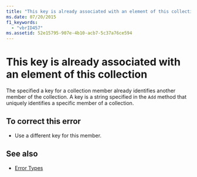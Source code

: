```yaml
---
title: "This key is already associated with an element of this collection"
ms.date: 07/20/2015
f1_keywords: 
  - "vbrID457"
ms.assetid: 52e15795-907e-4b10-acb7-5c37a76ce594
---
```

# This key is already associated with an element of this collection
The specified a key for a collection member already identifies another member of the collection. A key is a string specified in the `Add` method that uniquely identifies a specific member of a collection.  
  
## To correct this error  
  
-   Use a different key for this member.  
  
## See also
- [Error Types](../../../visual-basic/programming-guide/language-features/error-types.md)
